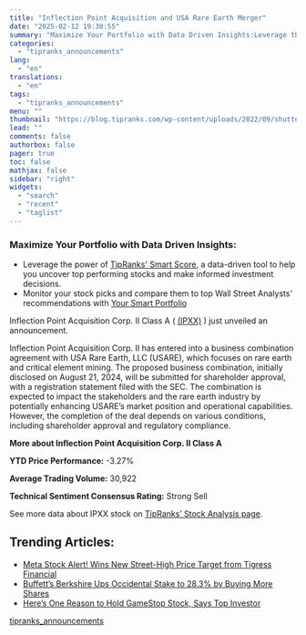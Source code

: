 ```yaml
---
title: "Inflection Point Acquisition and USA Rare Earth Merger"
date: "2025-02-12 19:30:55"
summary: "Maximize Your Portfolio with Data Driven Insights:Leverage the power of TipRanks' Smart Score, a data-driven tool to help you uncover top performing stocks and make informed investment decisions. Monitor your stock picks and compare them to top Wall Street Analysts' recommendations with Your Smart PortfolioInflection Point Acquisition Corp. II Class..."
categories:
  - "tipranks_announcements"
lang:
  - "en"
translations:
  - "en"
tags:
  - "tipranks_announcements"
menu: ""
thumbnail: "https://blog.tipranks.com/wp-content/uploads/2022/09/shutterstock_1457126630-750x406.jpg"
lead: ""
comments: false
authorbox: false
pager: true
toc: false
mathjax: false
sidebar: "right"
widgets:
  - "search"
  - "recent"
  - "taglist"
---
```


### Maximize Your Portfolio with Data Driven Insights:

* Leverage the power of [TipRanks' Smart Score](https://www.tipranks.com/screener/top-smart-score-stocks), a data-driven tool to help you uncover top performing stocks and make informed investment decisions.
* Monitor your stock picks and compare them to top Wall Street Analysts' recommendations with  [Your Smart Portfolio](https://www.tipranks.com/smart-portfolio/holdings)

Inflection Point Acquisition Corp. II Class A ( [(IPXX)](https://www.tipranks.com/stocks/ipxx) ) just unveiled an announcement.

Inflection Point Acquisition Corp. II has entered into a business combination agreement with USA Rare Earth, LLC (USARE), which focuses on rare earth and critical element mining. The proposed business combination, initially disclosed on August 21, 2024, will be submitted for shareholder approval, with a registration statement filed with the SEC. The combination is expected to impact the stakeholders and the rare earth industry by potentially enhancing USARE’s market position and operational capabilities. However, the completion of the deal depends on various conditions, including shareholder approval and regulatory compliance.

**More about Inflection Point Acquisition Corp. II Class A**

**YTD Price Performance:** -3.27%

**Average Trading Volume:** 30,922

**Technical Sentiment Consensus Rating:** Strong Sell

See more data about IPXX stock on [TipRanks’ Stock Analysis page](https://www.tipranks.com/stocks/ipxx/stock-analysis).

Trending Articles:
------------------

* [Meta Stock Alert! Wins New Street-High Price Target from Tigress Financial](https://www.tipranks.com/news/meta-stock-alert-wins-new-street-high-price-target-from-tigress-financial)
* [Buffett’s Berkshire Ups Occidental Stake to 28.3% by Buying More Shares](https://www.tipranks.com/news/buffetts-berkshire-ups-occidental-stake-to-28-3-by-buying-more-shares)
* [Here’s One Reason to Hold GameStop Stock, Says Top Investor](https://www.tipranks.com/news/heres-one-reason-to-hold-gamestop-stock-says-top-investor)

[tipranks_announcements](https://www.tipranks.com/news/company-announcements/inflection-point-acquisition-and-usa-rare-earth-merger)
